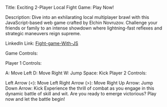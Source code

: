 Title: Exciting 2-Player Local Fight Game: Play Now!

Description: Dive into an exhilarating local multiplayer brawl with this JavaScript-based web game crafted by Elchin Novruzov. Challenge your friends or family to an intense showdown where lightning-fast reflexes and strategic maneuvers reign supreme.

LinkedIn Link: [Fight-game-With-JS](https://www.linkedin.com/posts/elchin-novruzov_2-player-local-fight-game-with-js-dive-activity-7162763508487553024-b0c_?utm_source=share&utm_medium=member_android)

Game Controls:

Player 1 Controls:

A: Move Left
D: Move Right
W: Jump
Space: Kick
Player 2 Controls:

Left Arrow (<): Move Left
Right Arrow (>): Move Right
Up Arrow: Jump
Down Arrow: Kick
Experience the thrill of combat as you engage in this dynamic battle of skill and wit. Are you ready to emerge victorious? Play now and let the battle begin!
